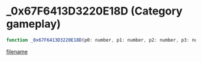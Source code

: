 # _0x67F6413D3220E18D (Category gameplay)

```js
function _0x67F6413D3220E18D(p0: number, p1: number, p2: number, p3: number, p4: number, p5: number, p6: number, p7: number, p8: number): number
```

[filename](_0x67F6413D3220E18D_m.md ':include')